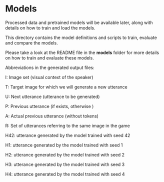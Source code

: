 # Models 

Processed data and pretrained models will be available later, along with details on how to train and load the models.

This directory contains the model definitions and scripts to train, evaluate and compare the models.

Please take a look at the README file in the **models** folder for more details on how to train and evaluate these models.

Abbreviations in the generated output files:

I: Image set (visual context of the speaker)

T: Target image for which we will generate a new utterance

U: Next utterance (utterance to be generated)

P: Previous utterance (if exists, otherwise <nohs>)

A: Actual previous utterance (without <unk> tokens)

R: Set of utterances referring to the same image in the game

H42: utterance generated by the model trained with seed 42

H1: utterance generated by the model trained with seed 1

H2: utterance generated by the model trained with seed 2

H3: utterance generated by the model trained with seed 3

H4: utterance generated by the model trained with seed 4
